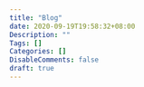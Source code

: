 ```yaml
---
title: "Blog"
date: 2020-09-19T19:58:32+08:00
Description: ""
Tags: []
Categories: []
DisableComments: false
draft: true
---
```

